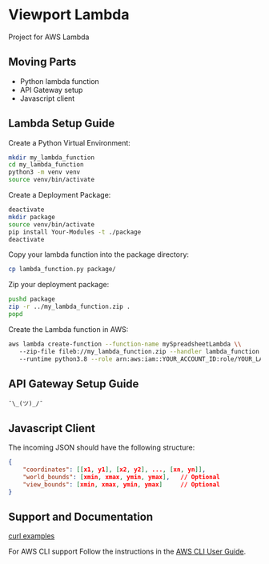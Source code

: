 Viewport Lambda
=====================
Project for AWS Lambda

Moving Parts
-------

* Python lambda function
* API Gateway setup
* Javascript client

Lambda Setup Guide
--------
Create a Python Virtual Environment:
```bash
mkdir my_lambda_function
cd my_lambda_function
python3 -m venv venv
source venv/bin/activate
```
Create a Deployment Package:
```bash
deactivate
mkdir package
source venv/bin/activate
pip install Your-Modules -t ./package
deactivate
```

Copy your lambda function into the package directory:
```bash
cp lambda_function.py package/
```

Zip your deployment package:
```bash
pushd package
zip -r ../my_lambda_function.zip .
popd
```

Create the Lambda function in AWS:
```bash
aws lambda create-function --function-name mySpreadsheetLambda \\
   --zip-file fileb://my_lambda_function.zip --handler lambda_function.lambda_handler \\
   --runtime python3.8 --role arn:aws:iam::YOUR_ACCOUNT_ID:role/YOUR_LAMBDA_EXECUTION_ROLE
```

API Gateway Setup Guide
--------
`¯\_(ツ)_/¯`

Javascript Client
--------
The incoming JSON should have the following structure:
```json
{
    "coordinates": [[x1, y1], [x2, y2], ..., [xn, yn]],
    "world_bounds": [xmin, xmax, ymin, ymax],   // Optional
    "view_bounds": [xmin, xmax, ymin, ymax]     // Optional
}
```

Support and Documentation
-------------------------
[curl examples](curl-examples.md)

For AWS CLI support Follow the instructions in the [AWS CLI User Guide](https://docs.aws.amazon.com/cli/latest/userguide/).
